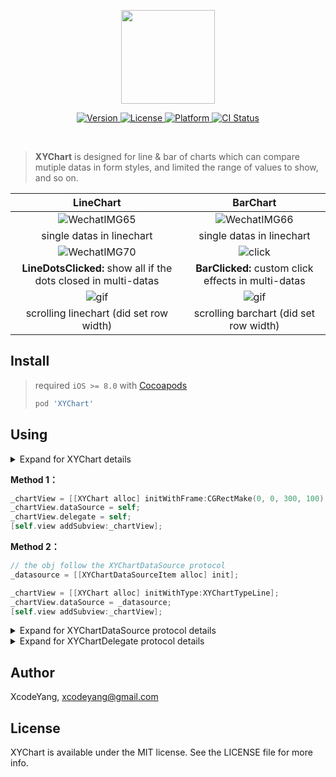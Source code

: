 <p align="center">
<img align="center" width="150" src ="https://user-images.githubusercontent.com/9360037/43032646-0771fd3c-8cef-11e8-913f-034ca293c625.png"/>
</p>

<p align="center">
	<a href="http://cocoapods.org/pods/XYChart">
		<image alt="Version" src="https://img.shields.io/cocoapods/v/XYChart.svg?style=flat">
	</a>
	<a href="http://cocoapods.org/pods/XYChart">
		<image alt="License" src="https://img.shields.io/cocoapods/l/XYChart.svg?style=flat">
	</a>
	<a href="http://cocoapods.org/pods/XYChart">
		<image alt="Platform" src="https://img.shields.io/cocoapods/p/XYChart.svg?style=flat">
	</a>
	<a href="https://travis-ci.org/ZhipingYang/XYChart">
		<image alt="CI Status" src="http://img.shields.io/travis/ZhipingYang/XYChart.svg?style=flat">
	</a>
</p>

<br>

> **XYChart** is designed for line & bar of charts which can compare mutiple datas in form styles, and limited the range of values to show, and so on.

| **LineChart** | **BarChart** |
|:-------:|:---------:|
| ![WechatIMG65](https://user-images.githubusercontent.com/9360037/62707044-4671de00-ba23-11e9-9ddc-57509edba0dc.jpeg) | ![WechatIMG66](https://user-images.githubusercontent.com/9360037/62707048-47a30b00-ba23-11e9-90a9-c414a92da2cc.jpeg) |
| single datas in linechart | single datas in linechart |
| ![WechatIMG70](https://user-images.githubusercontent.com/9360037/62711726-20047080-ba2c-11e9-8890-022fe4e58df9.jpeg) | ![click](https://user-images.githubusercontent.com/9360037/62712419-5ee6f600-ba2d-11e9-9605-aeaba3097e9b.gif) |
| **LineDotsClicked:** show all if the dots closed in multi-datas | **BarClicked:** custom click effects in multi-datas |
| ![gif](https://user-images.githubusercontent.com/9360037/62709107-54c1f900-ba27-11e9-8312-8fcec88a58d5.gif) | ![gif](https://user-images.githubusercontent.com/9360037/62709087-48d63700-ba27-11e9-86f3-e92e4e1bd094.gif) |
| scrolling linechart (did set row width) | scrolling barchart (did set row width) |


## Install

> required `iOS >= 8.0` with [Cocoapods](https://cocoapods.org/)
> 
> ```ruby
> pod 'XYChart'
> ```

## Using

<details><summary> Expand for XYChart details </summary>

```objective-c
@interface XYChart : UIView<XYChartReload>

@property (nonatomic, weak, nullable) id<XYChartDataSource> dataSource;
@property (nonatomic, weak, nullable) id<XYChartDelegate> delegate;

@property (nonatomic, readonly) XYChartType chartType;

- (instancetype)initWithFrame:(CGRect)frame type:(XYChartType)type NS_DESIGNATED_INITIALIZER;
- (instancetype)initWithType:(XYChartType)type;

/**
 更新图标数据
 
 @param dataSource 数据
 @param animation 是否执行动画
 */
- (void)setDataSource:(id<XYChartDataSource>)dataSource animation:(BOOL)animation;

/**
 重载数据
 
 @param animation 是否执行动画
 */
- (void)reloadData:(BOOL)animation;

@end
```

</details>


**Method 1：**

```objective-c
_chartView = [[XYChart alloc] initWithFrame:CGRectMake(0, 0, 300, 100) chartType:XYChartTypeLine];
_chartView.dataSource = self;
_chartView.delegate = self;
[self.view addSubview:_chartView];
```

**Method 2：**

```objective-c
// the obj follow the XYChartDataSource protocol
_datasource = [[XYChartDataSourceItem alloc] init];

_chartView = [[XYChart alloc] initWithType:XYChartTypeLine];
_chartView.dataSource = _datasource;
[self.view addSubview:_chartView];
```

<details><summary> Expand for XYChartDataSource protocol details </summary>

```objective-c
/**
 多套对比数据展示
 */
@protocol XYChartDataSource

/**
 多少条并行对比数据，折线图表现多条线，柱状图表现一列中有几条柱状图
 */
- (NSUInteger)numberOfSectionsInChart:(XYChart *)chart;

/**
 完整的周期内，数据的个数，横向列数
 */
- (NSUInteger)numberOfRowsInChart:(XYChart *)chart;

/**
 x坐标的标题
 */
- (NSAttributedString *)chart:(XYChart *)chart titleOfRowAtIndex:(NSUInteger)index;

/**
 x坐标的标题
 */
- (NSAttributedString *)chart:(XYChart *)chart titleOfSectionAtValue:(CGFloat)sectionValue;

/**
 index下的数据模型
 */
- (id<XYChartItem>)chart:(XYChart *)chart itemOfIndex:(NSIndexPath *)index;

/**
 标记y轴方向高亮区间
 */
- (XYRange)visibleRangeInChart:(XYChart *)chart;

/**
 y轴方向分段，5就分5段
 */
- (NSUInteger)numberOfLevelInChart:(XYChart *)chart;

/**
 横向一栏的宽度
 */
- (CGFloat)rowWidthOfChart:(XYChart *)chart;

/**
 自适应平均分横向栏目的宽度
 */
- (BOOL)autoSizingRowInChart:(XYChart *)chart;

@end
```
</details>


<details><summary> Expand for <bold>XYChartDelegate</bold> protocol details </summary>

```objective-c
@protocol XYChartDelegate
@optional

/**
 是否展示UIMenuController
 */
- (BOOL)chart:(XYChart *)chart shouldShowMenu:(NSIndexPath *)index;

/**
 点击后的action，重载一般就不show UIMenuController了
 */
- (void)chart:(XYChart *)chart itemDidClick:(id<XYChartItem>)item;

/**
 line用于展示圆圈，bar用于柱形图的动画
 */
- (CAAnimation *)chart:(XYChart *)chart clickAnimationOfIndex:(NSIndexPath *)index;

@end
```
</details>


## Author

XcodeYang, xcodeyang@gmail.com

## License

XYChart is available under the MIT license. See the LICENSE file for more info.
